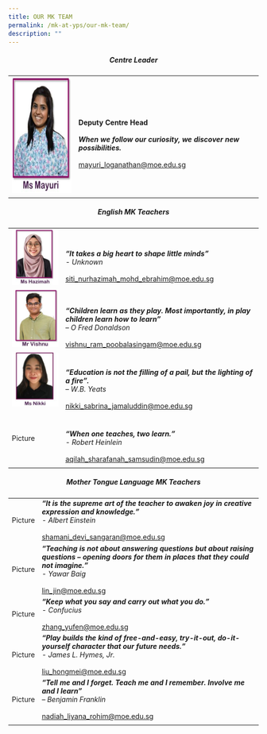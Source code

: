 ```yaml
---
title: OUR MK TEAM
permalink: /mk-at-yps/our-mk-team/
description: ""
---
```

##### **<center>Centre Leader</center>**

| | |
| -------- | -------- |
| <img src="/images/MK%20YPS/Our%20MK%20Staff/MK_Staff_Mayuri.jpg" alt="" style="float:left;width:170px;height:234px;"> | <br><br>**Deputy Centre Head**<br><br>***When we follow our curiosity, we discover new possibilities.*** <br><br>[mayuri_loganathan@moe.edu.sg](mailto:mayuri_loganathan@moe.edu.sg) |
| | |

##### **<center>English MK Teachers</center>**

| | |
| -------- | -------- |
| ![](/images/MK%20YPS/Our%20MK%20Staff/MK_Staff_Hamizah.jpg) | <br><br>***“It takes a big heart to shape little minds”*** <br>*- Unknown* <br><br>[siti_nurhazimah_mohd_ebrahim@moe.edu.sg](mailto:siti_nurhazimah_mohd_ebrahim@moe.edu.sg) |
| ![](/images/MK%20YPS/Our%20MK%20Staff/MK_Staff_Vishnu.jpg) | <br><br>***“Children learn as they play. Most importantly, in play children learn how to learn”*** <br>*– O Fred Donaldson* <br><br>[vishnu_ram_poobalasingam@moe.edu.sg](mailto:vishnu_ram_poobalasingam@moe.edu.sg) |
| ![](/images/MK%20YPS/Our%20MK%20Staff/MK_Staff_Nikki.jpg) | <br><br>***“Education is not the filling of a pail, but the lighting of a fire”.*** <br>*– W.B. Yeats* <br><br>[nikki_sabrina_jamaluddin@moe.edu.sg](mailto:nikki_sabrina_jamaluddin@moe.edu.sg) |
| Picture | <br><br>***“When one teaches, two learn.”*** <br>*- Robert Heinlein* <br><br>[aqilah_sharafanah_samsudin@moe.edu.sg](mailto:aqilah_sharafanah_samsudin@moe.edu.sg) |
| | |

##### **<center>Mother Tongue Language MK Teachers</center>**

| | |
| -------- | -------- |
| Picture | ***“It is the supreme art of the teacher to awaken joy in creative expression and knowledge.”*** <br>*- Albert Einstein* <br><br>[shamani_devi_sangaran@moe.edu.sg](mailto:shamani_devi_sangaran@moe.edu.sg) |
| Picture | ***“Teaching is not about answering questions but about raising questions – opening doors for them in places that they could not imagine.”*** <br>*- Yawar Baig* <br><br>[lin_jin@moe.edu.sg](mailto:lin_jin@moe.edu.sg) |
| Picture | ***“Keep what you say and carry out what you do.”*** <br>*- Confucius* <br><br>[zhang_yufen@moe.edu.sg](mailto:zhang_yufen@moe.edu.sg) |
| Picture | ***“Play builds the kind of free-and-easy, try-it-out, do-it-yourself character that our future needs.”*** <br>*- James L. Hymes, Jr.* <br><br>[liu_hongmei@moe.edu.sg](mailto:liu_hongmei@moe.edu.sg) |
| Picture | ***“Tell me and I forget. Teach me and I remember. Involve me and I learn”*** <br>*– Benjamin Franklin* <br><br>[nadiah_liyana_rohim@moe.edu.sg](mailto:nadiah_liyana_rohim@moe.edu.sg) |
| | |